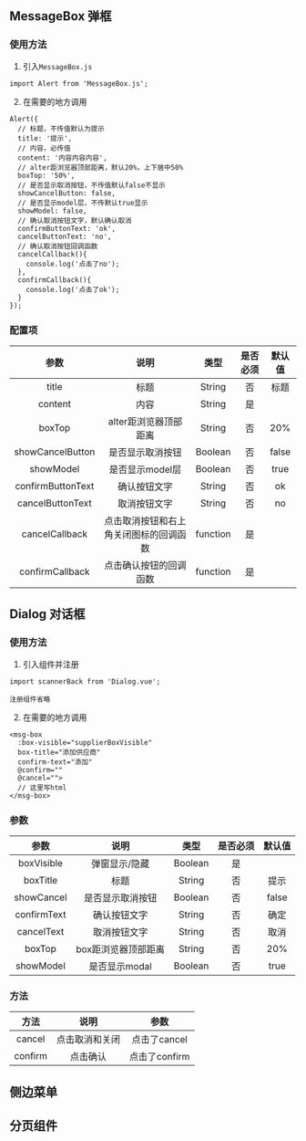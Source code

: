 ## MessageBox 弹框

### 使用方法

1. 引入`MessageBox.js`

```
import Alert from 'MessageBox.js';
```

2. 在需要的地方调用

```
Alert({
  // 标题，不传值默认为提示
  title: '提示',
  // 内容，必传值
  content: '内容内容内容',
  // alter距浏览器顶部距离，默认20%，上下居中50%
  boxTop: '50%',
  // 是否显示取消按钮，不传值默认false不显示
  showCancelButton: false,
  // 是否显示model层，不传默认true显示
  showModel: false,
  // 确认取消按钮文字，默认确认取消
  confirmButtonText: 'ok',
  cancelButtonText: 'no',
  // 确认取消按钮回调函数
  cancelCallback(){
    console.log('点击了no');
  },
  confirmCallback(){
    console.log('点击了ok');
  }
});
```

### 配置项

|  参数  |  说明|  类型|  是否必须|  默认值 |
|:-----:|:-----:|:-----:|:-----:|:-----:|
| title | 标题 | String | 否 | 标题 |
| content | 内容 | String | 是 |  |
| boxTop | alter距浏览器顶部距离 | String | 否 | 20% |
| showCancelButton | 是否显示取消按钮 | Boolean | 否 | false |
| showModel | 是否显示model层 | Boolean | 否 | true |
| confirmButtonText | 确认按钮文字 | String | 否 | ok |
| cancelButtonText | 取消按钮文字 | String | 否 | no |
| cancelCallback | 点击取消按钮和右上角关闭图标的回调函数 | function | 是 | |
| confirmCallback | 点击确认按钮的回调函数 | function | 是 |  |

## Dialog 对话框

### 使用方法

1. 引入组件并注册

```
import scannerBack from 'Dialog.vue';

注册组件省略
```

2. 在需要的地方调用

```
<msg-box
  :box-visible="supplierBoxVisible"
  box-title="添加供应商"
  confirm-text="添加"
  @confirm=""
  @cancel="">
  // 这里写html
</msg-box>
```

### 参数

|  参数  |  说明|  类型|  是否必须|  默认值 |
|:-----:|:-----:|:-----:|:-----:|:-----:|
| boxVisible | 弹窗显示/隐藏 | Boolean | 是 |  |
| boxTitle | 标题 | String | 否 | 提示 |
| showCancel | 是否显示取消按钮 | Boolean | 否 | false |
| confirmText | 确认按钮文字 | String | 否 | 确定 |
| cancelText | 取消按钮文字 | String | 否 | 取消 |
| boxTop | box距浏览器顶部距离 | String | 否 | 20% |
| showModel | 是否显示modal | Boolean | 否 | true |

### 方法

|  方法  |  说明|  参数|
|:-----:|:-----:|:-----:|
| cancel | 点击取消和关闭 | 点击了cancel |
| confirm | 点击确认 | 点击了confirm |

## 侧边菜单

## 分页组件